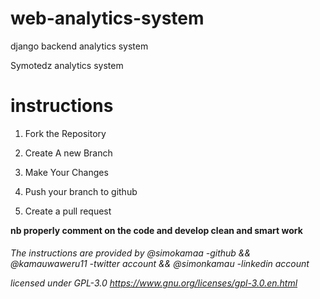 # web-analytics-system
 django backend analytics system

Symotedz analytics system

# instructions
1) Fork the Repository

2) Create A new Branch

3) Make Your Changes

4) Push your branch to github

5) Create a pull request

<b>nb properly comment on the code and develop clean and smart work</b>

<h6>The instructions are provided by @simokamaa -github && @kamauwaweru11 -twitter account && @simonkamau -linkedin account

 licensed under GPL-3.0 https://www.gnu.org/licenses/gpl-3.0.en.html



